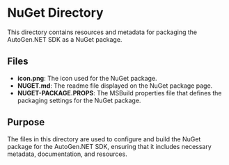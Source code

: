 # NuGet Directory

This directory contains resources and metadata for packaging the AutoGen.NET SDK as a NuGet package.

## Files

- **icon.png**: The icon used for the NuGet package.
- **NUGET.md**: The readme file displayed on the NuGet package page.
- **NUGET-PACKAGE.PROPS**: The MSBuild properties file that defines the packaging settings for the NuGet package.

## Purpose

The files in this directory are used to configure and build the NuGet package for the AutoGen.NET SDK, ensuring that it includes necessary metadata, documentation, and resources.
